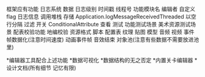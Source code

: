 框架应有功能
    日志系统
        数据
            日志级别
            时间戳
            线程号
            功能模块名
            编辑者
            自定义flag
            日志信息
            调用堆栈
        存储
            Application.logMessageReceivedThreaded
            以空行分隔
        过滤
        开关
            ConditionalAttribute
        查看
    测试
        功能测试场景
        美术资源测试场景
        配表校验功能
        地编校验
    资源格式
        脚本
        配置表
        纹理
        贴图
        模型
        音频
        视频
    事件帧数据化(注意时间速度)
        动画事件帧
        音效结束
    对象池(注意有些数据不需要放进池里)
        

*编辑器工具配合上述功能
*数据可视化
*数据结构的无之否定
*内置关卡编辑器
*设计文档(所有细节 记忆有限)